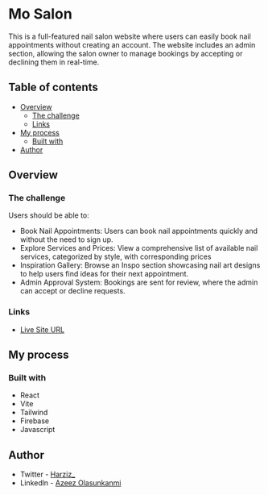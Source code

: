 # Mo Salon
This is a full-featured nail salon website where users can easily book nail appointments without creating an account. The website includes an admin section, allowing the salon owner to manage bookings by accepting or declining them in real-time.
## Table of contents
- [Overview](#overview)
  - [The challenge](#the-challenge)
  - [Links](#links)
- [My process](#my-process)
  - [Built with](#built-with)
- [Author](#author)
## Overview

### The challenge

Users should be able to:

- Book Nail Appointments: Users can book nail appointments quickly and without the need to sign up.
- Explore Services and Prices: View a comprehensive list of available nail services, categorized by style, with corresponding prices
- Inspiration Gallery: Browse an Inspo section showcasing nail art designs to help users find ideas for their next appointment.
- Admin Approval System: Bookings are sent for review, where the admin can accept or decline requests.



### Links

- [Live Site URL](https://polishmebymo.netlify.app/)

## My process

### Built with

- React
- Vite
- Tailwind
- Firebase
- Javascript

## Author
- Twitter - [Harziz_](https://www.twitter.com/harziz_)
- Linkedln - [Azeez Olasunkanmi](https://www.linkedin.com/in/azeez-olasunkanmi-0b4b9baa)

